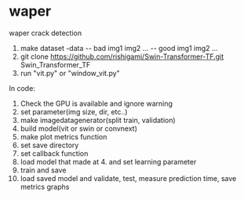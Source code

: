 # waper
waper crack detection
1. make dataset
-data
  -- bad
     img1
     img2
     ...
  -- good
     img1
     img2
     ...
2. git clone https://github.com/rishigami/Swin-Transformer-TF.git Swin_Transformer_TF     
3. run "vit.py" or "window_vit.py"

In code:
1. Check the GPU is available and ignore warning
2. set parameter(img size, dir, etc..)
3. make imagedatagenerator(split train, validation)
4. build model(vit or swin or convnext)
5. make plot metrics function
6. set save directory
7. set callback function
8. load model that made at 4. and set learning parameter
9. train and save
10. load saved model and validate, test, measure prediction time, save metrics graphs


